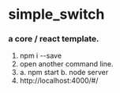 # simple_switch
### a core / react template.

1. npm i --save
2. open another command line.
3. a. npm start
   b. node server
4. http://localhost:4000/#/
